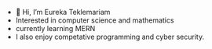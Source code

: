 - 👋 Hi, I’m Eureka Teklemariam
- Interested in computer science and mathematics
- currently learning MERN
- I also enjoy competative programming and cyber security.
  

  
  

<!---
xeureka/xeureka is a ✨ special ✨ repository because its `README.md` (this file) appears on your GitHub profile.
You can click the Preview link to take a look at your changes.
--->
